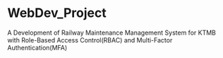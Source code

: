 # WebDev_Project
A Development of Railway Maintenance Management System for KTMB with Role-Based Access Control(RBAC) and Multi-Factor Authentication(MFA)
